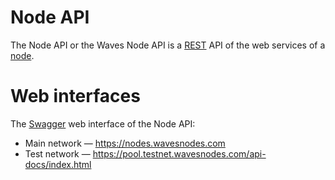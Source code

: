 # Node API

The Node API or the Waves Node API is a [REST](https://en.wikipedia.org/wiki/Representational_state_transfer) API of the web services of a [node](/blockchain/node.md).

# Web interfaces

The [Swagger](https://swagger.io/) web interface of the Node API:

* Main network — https://nodes.wavesnodes.com
* Test network — https://pool.testnet.wavesnodes.com/api-docs/index.html

